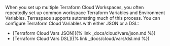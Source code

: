 When you set up multiple Terraform Cloud Workspaces, you often repeatedly set up common workspace Terraform Variables and Environment Variables. Terraspace supports automating much of this process. You can configure Terraform Cloud Variables with either JSON or a DSL:

* [Terraform Cloud Vars JSON]({% link _docs/cloud/vars/json.md %})
* [Terraform Cloud Vars DSL]({% link _docs/cloud/vars/dsl.md %})
